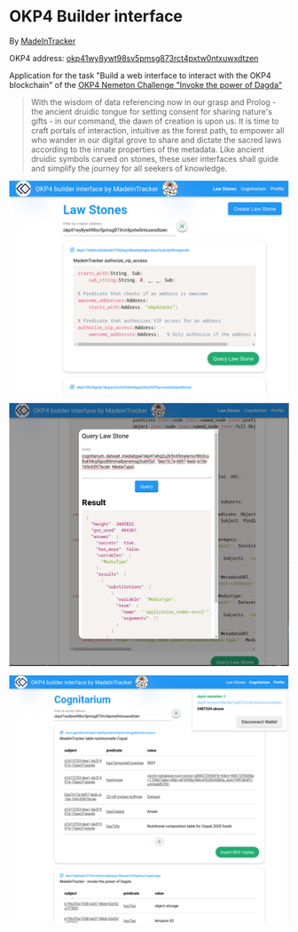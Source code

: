 # OKP4 Builder interface

By [MadeInTracker](https://www.madeintracker.com/)

OKP4 address:
[okp41wy8ywt98sv5pmsg873rct4pxtw0ntxuwxdtzen](https://explore.okp4.network/OKP4%20testnet/account/okp41wy8ywt98sv5pmsg873rct4pxtw0ntxuwxdtzen)

Application for the task "Build a web interface to interact with the OKP4
blockchain" of the [OKP4 Nemeton Challenge "Invoke the power of
Dagda"](https://nemeton.okp4.network/builders/challenges#challenges)

> With the wisdom of data referencing now in our grasp and Prolog - the ancient
> druidic tongue for setting consent for sharing nature's gifts - in our
> command, the dawn of creation is upon us. It is time to craft portals of
> interaction, intuitive as the forest path, to empower all who wander in our
> digital grove to share and dictate the sacred laws according to the innate
> properties of the metadata. Like ancient druidic symbols carved on stones,
> these user interfaces shall guide and simplify the journey for all seekers of
> knowledge.

<p align="center">
    <img width="600" src="./public/img/README1.png" />
</p>
<p align="center">
    <img width="600" src="./public/img/README2.png" />
</p>
<p align="center">
    <img width="600" src="./public/img/README3.png" />
</p>
